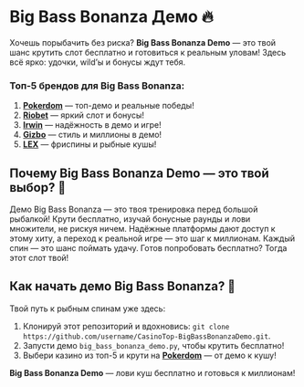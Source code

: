# Big Bass Bonanza Демо 🔥  
Хочешь порыбачить без риска? **Big Bass Bonanza Demo** — это твой шанс крутить слот бесплатно и готовиться к реальным уловам! Здесь всё ярко: удочки, wild’ы и бонусы ждут тебя.  

### Топ-5 брендов для Big Bass Bonanza:  
1. **[Pokerdom](https://redironline.link/4k77v2yx)** — топ-демо и реальные победы!  
2. **[Riobet](https://redironline.link/7xBLTPyj)** — яркий слот и бонусы!  
3. **[Irwin](https://rwn-blcp10.com/c30158260)** — надёжность в демо и игре!  
4. **[Gizbo](https://redironline.link/bprXw4YV)** — стиль и миллионы в демо!  
5. **[LEX](https://redironline.link/zW4hdDFV)** — фриспины и рыбные кушы!  

## Почему Big Bass Bonanza Demo — это твой выбор? 🎲  
Демо Big Bass Bonanza — это твоя тренировка перед большой рыбалкой! Крути бесплатно, изучай бонусные раунды и лови множители, не рискуя ничем. Надёжные платформы дают доступ к этому хиту, а переход к реальной игре — это шаг к миллионам. Каждый спин — это шанс поймать удачу. Готов попробовать бесплатно? Тогда этот слот твой!  

## Как начать демо Big Bass Bonanza? 🚀  
Твой путь к рыбным спинам уже здесь:  
1. Клонируй этот репозиторий и вдохновись: `git clone https://github.com/username/CasinoTop-BigBassBonanzaDemo.git`.  
2. Запусти демо `big_bass_bonanza_demo.py`, чтобы крутить бесплатно!  
3. Выбери казино из топ-5 и крути на **[Pokerdom](https://redironline.link/4k77v2yx)** — от демо к кушу!  

**Big Bass Bonanza Demo** — лови куш бесплатно и готовься к миллионам!
